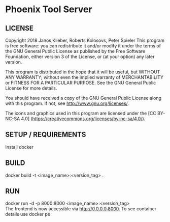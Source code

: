 # Phoenix Tool Server

## LICENSE

Copyright 2018 Janos Klieber, Roberts Kolosovs, Peter Spieler
This program is free software: you can redistribute it and/or modify
it under the terms of the GNU General Public License as published by
the Free Software Foundation, either version 3 of the License, or
(at your option) any later version.

This program is distributed in the hope that it will be useful,
but WITHOUT ANY WARRANTY; without even the implied warranty of
MERCHANTABILITY or FITNESS FOR A PARTICULAR PURPOSE.  See the
GNU General Public License for more details.

You should have received a copy of the GNU General Public License
along with this program.  If not, see <http://www.gnu.org/licenses/>.

The icons and graphics used in this program are licensed under the
[CC BY-NC-SA 4.0] (https://creativecommons.org/licenses/by-nc-sa/4.0/).

## SETUP / REQUIREMENTS

Install docker

## BUILD

docker build -t <image_name>:<version_tag> .

## RUN

docker run -d -p 8000:8000 <image_name>:<version_tag> \
The frontend is now accessible via http://0.0.0.0:8000. To see container details use docker ps